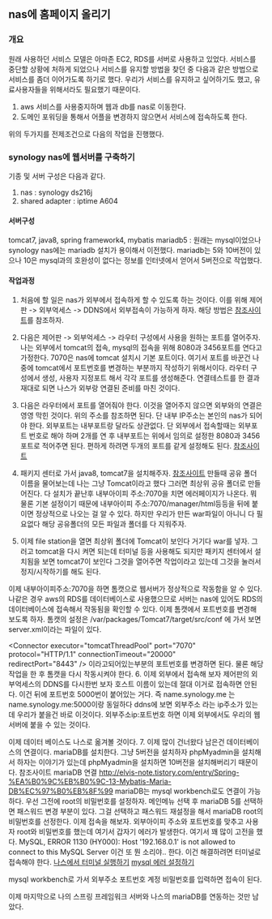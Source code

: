 ## nas에 홈페이지 올리기
### 개요
원래 사용하던 서비스 모델은 아마존 EC2, RDS를 서버로 사용하고 있었다.
서비스를 중단할 상황에 처하게 되었으나 서비스를 유지할 방법을 찾던 중 다음과 같은 방법으로 서비스를 좀더 이어가도록 하기로 했다.
우리가 서비스를 유지하고 싶어하기도 했고, 유료사용자들을 위해서라도 필요했기 때문이다.

1. aws 서비스를 사용중지하며 웹과 db를 nas로 이동한다.
2. 도메인 포워딩을 통해서 어플을 변경하지 않으면서 서비스에 접속하도록 한다.

위의 두가지를 전제조건으로 다음의 작업을 진행했다.

### synology nas에 웹서버를 구축하기
기종 및 서버 구성은 다음과 같다.
1. nas : synology ds216j
2. shared adapter : iptime A604

#### 서버구성
tomcat7, java8, spring framework4, mybatis
mariadb5 : 원래는 mysql이었으나 synology nas에는 mariadb 설치가 용이해서 이전했다.
mariadb는 5와 10버전이 있으나 10은 mysql과의 호완성이 없다는 정보를 인터넷에서 얻어서 5버전으로 작업했다.

#### 작업과정
1. 처음에 할 일은 nas가 외부에서 접속하게 할 수 있도록 하는 것이다. 이를 위해
제어판 -> 외부억세스 -> DDNS에서 외부접속이 가능하게 하자.
해당 방법은 <a href="https://nas.moe/archives/648" target="_blank">참조사이트</a>를 참조하자.

2. 다음은 제어판 -> 외부억세스 -> 라우터 구성에서 사용을 원하는 포트를 열어주자.
나는 외부에서 tomcat의 접속, mysql의 접속을 위해 8080과 3456포트를 연다고 가정한다.
7070은 nas에 tomcat 설치시 기본 포트이다. 여기서 포트를 바꾼건 나중에 tomcat에서 포트번호를 변경하는 부분까지 작성하기 위해서이다.
라우터 구성에서 생성, 사용자 지정포트 해서 각각 포트를 생성해준다.
연결테스트를 한 결과 재대로 되면 나스가 외부랑 연결된 준비를 마친 것이다.

3. 다음은 라우터에서 포트를 열어줘야 한다. 이것을 열어주지 않으면 외부와의
연결은 영영 막힌 것이다.
위의 주소를 참조하면 된다. 단 내부 IP주소는 본인의 nas가 되어야 한다.
외부포트는 내부포트랑 달라도 상관없다. 단 외부에서 접속할때는 외부포트 번호로 해야 하며
2개를 연 후 내부포트는 위에서 임의로 설정한 8080과 3456포트로 적어주면 된다.
편하게 하려면 두개의 포트를 같게 설정해도 된다.
<a href="http://brand-me.tistory.com/194" target="_blank">참조사이트</a>

4. 패키지 센터로 가서 java8, tomcat7을 설치해주자.
<a href="http://devks.tistory.com/18" target="_blank">참조사이트</a>
만들때 공유 폴더 이름을 물어보는데 나는 그냥 Tomcat이라고 했다 그러면 최상위 공유
폴더로 만들어진다.
다 설치가 끝난후 내부아이피 주소:7070을 치면 에러페이지가 나온다. 뭐 물론 기본
설정이기 때문에 내부아이피 주소:7070/manager/html등등을 뒤에 붙이면 정상적으로 나오는 걸 알 수 있다.
하지만 우리가 만든 war파일이 아니니 다 필요없다
해당 공유폴더의 모든 파일과 폴더를 다 지워주자.

5. 이제 file station을 열면 최상위 폴더에 Tomcat이 보인다 거기다 war를 넣자.
그러고 tomcat을 다시 켜면 되는데 터미널 등을 사용해도 되지만 패키지 센터에서
설치됨을 보면 tomcat7이 보인다 그것을 열어주면 작업이라고 있는데 그것을 눌러서
정지/시작하기를 해도 된다.

이제 내부아이피주소:7070을 하면 톰캣으로 웹서버가 정상적으로 작동함을 알 수 있다.
나같은 경우 aws의 RDS를 데이터베이스로 사용했으므로 서버는 nas에 있어도 RDS의 데이터베이스에
접속해서 작동됨을 확인할 수 있다.
이제 톰캣에서 포트번호를 변경해 보도록 하자.
톰캣의 설정은 /var/packages/Tomcat7/target/src/conf 에 가서 보면
server.xml이라는 파일이 있다.

<Connector port="7070" protocol="HTTP/1.1"
               connectionTimeout="20000"
               redirectPort="8443" />
<Connector executor="tomcatThreadPool"
               port="7070" protocol="HTTP/1.1"
               connectionTimeout="20000"
               redirectPort="8443" />
이라고되어있는부분의 포트번호를 변경하면 된다. 물론 해당 작업을 한 후 톰캣을 다시 작동시켜야 한다.
6. 이제 외부에서 접속해 보자 제어판의 외부억세스의 DDNS를 다시한번 보자
호스트 이름이 있는데 절대 이거로 접속하면 안된다.
이건 뒤에 포트번호 5000번이 붙어있는 거다.
즉 name.synology.me 는 name.synology.me:5000이랑 동일하다
ddns에 보면 외부주소 라는 ip주소가 있는데 우리가 붙을건 바로 이것이다.
외부주소ip:포트번호 하면 이제 외부에서도 우리의 웹서버에 붙을 수 있는 것이다.

이제 데이터 베이스도 나스로 옮겨볼 것이다.
7. 이제 많이 건너왔다 남은건 데이터베이스의 연결이다.
mariaDB를 설치한다. 그냥 5버전을 설치하자 phpMyadmin을 설치해서 하자는 이야기가 있는데
phpMyadmin을 설치하면 10버전을 설치해버리기 때문이다.
참조사이트
mariaDB 연결
http://elvis-note.tistory.com/entry/Spring-%EA%B0%9C%EB%B0%9C-13-Mybatis-Maria-DB%EC%97%B0%EB%8F%99
mariaDB는 mysql workbench로도 연결이 가능하다.
우선 그전에 root의 비밀번호를 설정하자. 메인메뉴 선택 후 mariaDB 5를 선택하면 패스워드 변경 부분이 있다. 그걸 선택하고 패스워드
재설정을 해서 mariaDB root의 비밀번호를 선정한다.
이제 접속을 해보자. 외부아이피 주소와 포트번호를 맞추고 사용자 root와 비밀번호를 했는데 여기서 갑자기 에러가 발생한다.
여기서 꽤 많이 고전을 했다. 
MySQL, ERROR 1130 (HY000): Host '192.168.0.1' is not allowed to connect to this MySQL Server
이건 또 뭔 소리야.. 한다.
이건 해결하려면 터미널로 접속해야 한다.
<a href="https://redmilk.co.kr/archives/1513" target="_blank">나스에서 터미널 실행하기</a>
<a href="http://blog.naver.com/PostView.nhn?blogId=dotnetulsan&logNo=221049552960" target="_blank">mysql 에러 설정하기</a>

mysql workbench로 가서 외부주소 포트번호 계정 비밀번호를 입력하면 접속이 된다.

이제 마지막으로 나의 스프링 프레임워크 서버와 나스의 mariaDB를 연동하는 것만 남았다.
